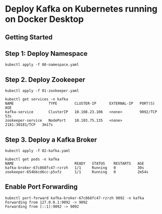 # Deploy Kafka on Kubernetes running on Docker Desktop


## Getting Started

## Step 1: Deploy Namespace

```
kubectl apply -f 00-namespace.yaml
```

## Step 2. Deploy Zookeeper

```
kubectl apply -f 01-zookeeper.yaml
```

```
kubectl get services -n kafka 
NAME                TYPE        CLUSTER-IP      EXTERNAL-IP   PORT(S)          AGE
kafka-service       ClusterIP   10.108.23.106   <none>        9092/TCP         53s
zookeeper-service   NodePort    10.103.75.135   <none>        2181:30181/TCP   3m17s
```

## Step 3. Deploy a Kafka Broker

```
kubectl apply -f 02-kafka.yaml
```


```
kubectl get pods -n kafka
NAME                            READY   STATUS    RESTARTS   AGE
kafka-broker-67c868fc47-rzrzh   1/1     Running   0          30s
zookeeper-654bbcd6cc-p5xfz      1/1     Running   0          2m54s
```

## Enable Port Forwarding

```
kubectl port-forward kafka-broker-67c868fc47-rzrzh 9092 -n kafka
Forwarding from 127.0.0.1:9092 -> 9092
Forwarding from [::1]:9092 -> 9092
```

